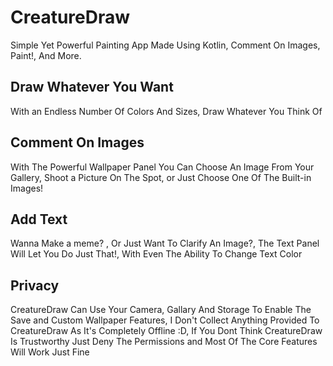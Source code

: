 # CreatureDraw
Simple Yet Powerful Painting App Made Using Kotlin, Comment On Images, Paint!, And More.

Draw Whatever You Want
------------------------------------------------------------
With an Endless Number Of Colors And Sizes, Draw Whatever You Think Of

Comment On Images
------------------------------------------------------------
With The Powerful Wallpaper Panel You Can Choose An Image From Your Gallery, Shoot a Picture On The Spot, or Just Choose One Of The Built-in Images!

Add Text
------------------------------------------------------------
Wanna Make a meme? , Or Just Want To Clarify An Image?, The Text Panel Will Let You Do Just That!, With Even The Ability To Change Text Color

Privacy
--------------------------------------------------
CreatureDraw Can Use Your Camera, Gallary And Storage To Enable The Save and Custom Wallpaper Features, I Don't Collect Anything Provided To CreatureDraw As It's Completely Offline :D, If You Dont Think CreatureDraw Is Trustworthy Just Deny The Permissions and Most Of The Core Features Will Work Just Fine
